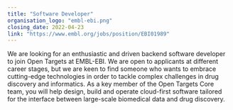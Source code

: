 ```yaml
---
title: "Software Developer"
organisation_logo: "embl-ebi.png"
closing_date: 2022-04-23
link: "https://www.embl.org/jobs/position/EBI01989"
---
```


We are looking for an enthusiastic and driven backend software developer to join Open Targets at EMBL-EBI. We are open to applicants at different career stages, 
but we are keen to find someone who wants to embrace cutting-edge technologies in order to tackle complex challenges in drug discovery and informatics.
As a key member of the Open Targets Core team, you will help design, build and operate cloud-first software tailored for the interface between large-scale biomedical data and drug discovery. 
